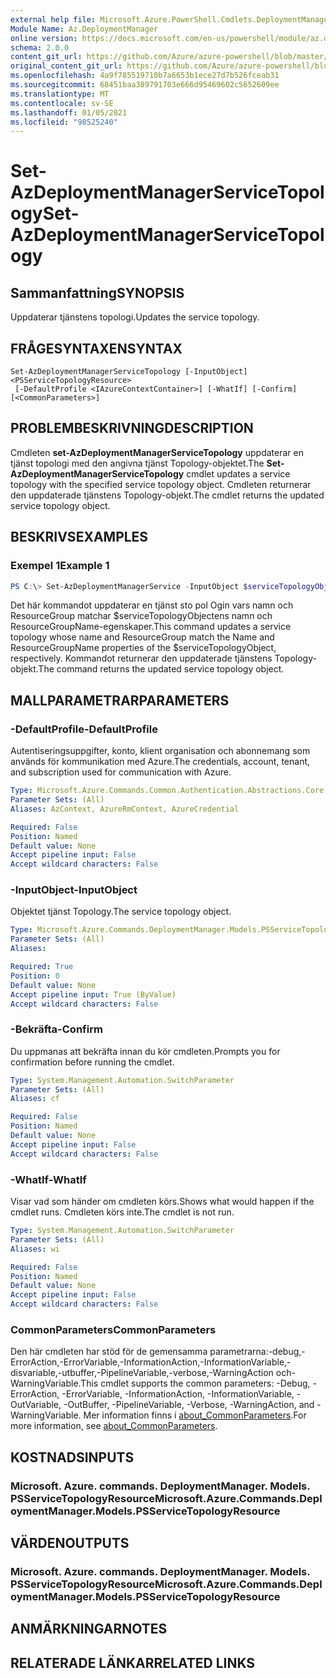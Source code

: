 ```yaml
---
external help file: Microsoft.Azure.PowerShell.Cmdlets.DeploymentManager.dll-Help.xml
Module Name: Az.DeploymentManager
online version: https://docs.microsoft.com/en-us/powershell/module/az.deploymentmanager/set-azdeploymentmanagerservicetopology
schema: 2.0.0
content_git_url: https://github.com/Azure/azure-powershell/blob/master/src/DeploymentManager/DeploymentManager/help/Set-AzDeploymentManagerServiceTopology.md
original_content_git_url: https://github.com/Azure/azure-powershell/blob/master/src/DeploymentManager/DeploymentManager/help/Set-AzDeploymentManagerServiceTopology.md
ms.openlocfilehash: 4a9f785519710b7a6653b1ece27d7b526fceab31
ms.sourcegitcommit: 68451baa389791703e666d95469602c5652609ee
ms.translationtype: MT
ms.contentlocale: sv-SE
ms.lasthandoff: 01/05/2021
ms.locfileid: "98525240"
---
```

# <span data-ttu-id="a2d08-101">Set-AzDeploymentManagerServiceTopology</span><span class="sxs-lookup"><span data-stu-id="a2d08-101">Set-AzDeploymentManagerServiceTopology</span></span>

## <span data-ttu-id="a2d08-102">Sammanfattning</span><span class="sxs-lookup"><span data-stu-id="a2d08-102">SYNOPSIS</span></span>
<span data-ttu-id="a2d08-103">Uppdaterar tjänstens topologi.</span><span class="sxs-lookup"><span data-stu-id="a2d08-103">Updates the service topology.</span></span>

## <span data-ttu-id="a2d08-104">FRÅGESYNTAXEN</span><span class="sxs-lookup"><span data-stu-id="a2d08-104">SYNTAX</span></span>

```
Set-AzDeploymentManagerServiceTopology [-InputObject] <PSServiceTopologyResource>
 [-DefaultProfile <IAzureContextContainer>] [-WhatIf] [-Confirm] [<CommonParameters>]
```

## <span data-ttu-id="a2d08-105">PROBLEMBESKRIVNING</span><span class="sxs-lookup"><span data-stu-id="a2d08-105">DESCRIPTION</span></span>
<span data-ttu-id="a2d08-106">Cmdleten **set-AzDeploymentManagerServiceTopology** uppdaterar en tjänst topologi med den angivna tjänst Topology-objektet.</span><span class="sxs-lookup"><span data-stu-id="a2d08-106">The **Set-AzDeploymentManagerServiceTopology** cmdlet updates a service topology with the specified service topology object.</span></span>
<span data-ttu-id="a2d08-107">Cmdleten returnerar den uppdaterade tjänstens Topology-objekt.</span><span class="sxs-lookup"><span data-stu-id="a2d08-107">The cmdlet returns the updated service topology object.</span></span>

## <span data-ttu-id="a2d08-108">BESKRIVS</span><span class="sxs-lookup"><span data-stu-id="a2d08-108">EXAMPLES</span></span>

### <span data-ttu-id="a2d08-109">Exempel 1</span><span class="sxs-lookup"><span data-stu-id="a2d08-109">Example 1</span></span>
```powershell
PS C:\> Set-AzDeploymentManagerService -InputObject $serviceTopologyObject
```

<span data-ttu-id="a2d08-110">Det här kommandot uppdaterar en tjänst sto pol Ogin vars namn och ResourceGroup matchar $serviceTopologyObjectens namn och ResourceGroupName-egenskaper.</span><span class="sxs-lookup"><span data-stu-id="a2d08-110">This command updates a service topology whose name and ResourceGroup match the Name and ResourceGroupName properties of the $serviceTopologyObject, respectively.</span></span>
<span data-ttu-id="a2d08-111">Kommandot returnerar den uppdaterade tjänstens Topology-objekt.</span><span class="sxs-lookup"><span data-stu-id="a2d08-111">The command returns the updated service topology object.</span></span>

## <span data-ttu-id="a2d08-112">MALLPARAMETRAR</span><span class="sxs-lookup"><span data-stu-id="a2d08-112">PARAMETERS</span></span>

### <span data-ttu-id="a2d08-113">-DefaultProfile</span><span class="sxs-lookup"><span data-stu-id="a2d08-113">-DefaultProfile</span></span>
<span data-ttu-id="a2d08-114">Autentiseringsuppgifter, konto, klient organisation och abonnemang som används för kommunikation med Azure.</span><span class="sxs-lookup"><span data-stu-id="a2d08-114">The credentials, account, tenant, and subscription used for communication with Azure.</span></span>

```yaml
Type: Microsoft.Azure.Commands.Common.Authentication.Abstractions.Core.IAzureContextContainer
Parameter Sets: (All)
Aliases: AzContext, AzureRmContext, AzureCredential

Required: False
Position: Named
Default value: None
Accept pipeline input: False
Accept wildcard characters: False
```

### <span data-ttu-id="a2d08-115">-InputObject</span><span class="sxs-lookup"><span data-stu-id="a2d08-115">-InputObject</span></span>
<span data-ttu-id="a2d08-116">Objektet tjänst Topology.</span><span class="sxs-lookup"><span data-stu-id="a2d08-116">The service topology object.</span></span>

```yaml
Type: Microsoft.Azure.Commands.DeploymentManager.Models.PSServiceTopologyResource
Parameter Sets: (All)
Aliases:

Required: True
Position: 0
Default value: None
Accept pipeline input: True (ByValue)
Accept wildcard characters: False
```

### <span data-ttu-id="a2d08-117">-Bekräfta</span><span class="sxs-lookup"><span data-stu-id="a2d08-117">-Confirm</span></span>
<span data-ttu-id="a2d08-118">Du uppmanas att bekräfta innan du kör cmdleten.</span><span class="sxs-lookup"><span data-stu-id="a2d08-118">Prompts you for confirmation before running the cmdlet.</span></span>

```yaml
Type: System.Management.Automation.SwitchParameter
Parameter Sets: (All)
Aliases: cf

Required: False
Position: Named
Default value: None
Accept pipeline input: False
Accept wildcard characters: False
```

### <span data-ttu-id="a2d08-119">-WhatIf</span><span class="sxs-lookup"><span data-stu-id="a2d08-119">-WhatIf</span></span>
<span data-ttu-id="a2d08-120">Visar vad som händer om cmdleten körs.</span><span class="sxs-lookup"><span data-stu-id="a2d08-120">Shows what would happen if the cmdlet runs.</span></span>
<span data-ttu-id="a2d08-121">Cmdleten körs inte.</span><span class="sxs-lookup"><span data-stu-id="a2d08-121">The cmdlet is not run.</span></span>

```yaml
Type: System.Management.Automation.SwitchParameter
Parameter Sets: (All)
Aliases: wi

Required: False
Position: Named
Default value: None
Accept pipeline input: False
Accept wildcard characters: False
```

### <span data-ttu-id="a2d08-122">CommonParameters</span><span class="sxs-lookup"><span data-stu-id="a2d08-122">CommonParameters</span></span>
<span data-ttu-id="a2d08-123">Den här cmdleten har stöd för de gemensamma parametrarna:-debug,-ErrorAction,-ErrorVariable,-InformationAction,-InformationVariable,-disvariable,-utbuffer,-PipelineVariable,-verbose,-WarningAction och-WarningVariable.</span><span class="sxs-lookup"><span data-stu-id="a2d08-123">This cmdlet supports the common parameters: -Debug, -ErrorAction, -ErrorVariable, -InformationAction, -InformationVariable, -OutVariable, -OutBuffer, -PipelineVariable, -Verbose, -WarningAction, and -WarningVariable.</span></span> <span data-ttu-id="a2d08-124">Mer information finns i [about_CommonParameters](http://go.microsoft.com/fwlink/?LinkID=113216).</span><span class="sxs-lookup"><span data-stu-id="a2d08-124">For more information, see [about_CommonParameters](http://go.microsoft.com/fwlink/?LinkID=113216).</span></span>

## <span data-ttu-id="a2d08-125">KOSTNADS</span><span class="sxs-lookup"><span data-stu-id="a2d08-125">INPUTS</span></span>

### <span data-ttu-id="a2d08-126">Microsoft. Azure. commands. DeploymentManager. Models. PSServiceTopologyResource</span><span class="sxs-lookup"><span data-stu-id="a2d08-126">Microsoft.Azure.Commands.DeploymentManager.Models.PSServiceTopologyResource</span></span>

## <span data-ttu-id="a2d08-127">VÄRDEN</span><span class="sxs-lookup"><span data-stu-id="a2d08-127">OUTPUTS</span></span>

### <span data-ttu-id="a2d08-128">Microsoft. Azure. commands. DeploymentManager. Models. PSServiceTopologyResource</span><span class="sxs-lookup"><span data-stu-id="a2d08-128">Microsoft.Azure.Commands.DeploymentManager.Models.PSServiceTopologyResource</span></span>

## <span data-ttu-id="a2d08-129">ANMÄRKNINGAR</span><span class="sxs-lookup"><span data-stu-id="a2d08-129">NOTES</span></span>

## <span data-ttu-id="a2d08-130">RELATERADE LÄNKAR</span><span class="sxs-lookup"><span data-stu-id="a2d08-130">RELATED LINKS</span></span>
